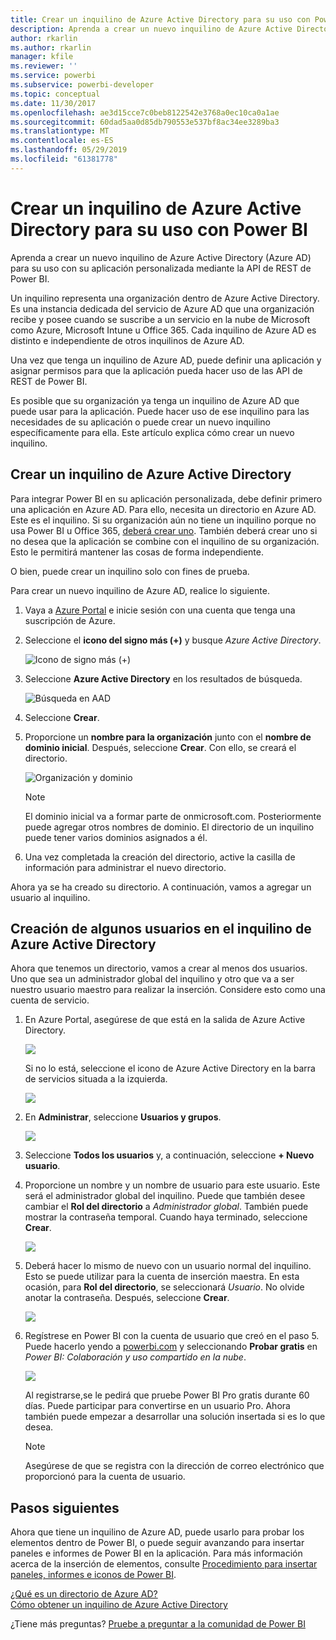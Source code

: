 ```yaml
---
title: Crear un inquilino de Azure Active Directory para su uso con Power BI
description: Aprenda a crear un nuevo inquilino de Azure Active Directory (Azure AD) para su uso con su aplicación personalizada mediante la API de REST de Power BI.
author: rkarlin
ms.author: rkarlin
manager: kfile
ms.reviewer: ''
ms.service: powerbi
ms.subservice: powerbi-developer
ms.topic: conceptual
ms.date: 11/30/2017
ms.openlocfilehash: ae3d15cce7c0beb8122542e3768a0ec10ca0a1ae
ms.sourcegitcommit: 60dad5aa0d85db790553e537bf8ac34ee3289ba3
ms.translationtype: MT
ms.contentlocale: es-ES
ms.lasthandoff: 05/29/2019
ms.locfileid: "61381778"
---
```

# <a name="create-an-azure-active-directory-tenant-to-use-with-power-bi"></a>Crear un inquilino de Azure Active Directory para su uso con Power BI

Aprenda a crear un nuevo inquilino de Azure Active Directory (Azure AD) para su uso con su aplicación personalizada mediante la API de REST de Power BI.

Un inquilino representa una organización dentro de Azure Active Directory. Es una instancia dedicada del servicio de Azure AD que una organización recibe y posee cuando se suscribe a un servicio en la nube de Microsoft como Azure, Microsoft Intune u Office 365. Cada inquilino de Azure AD es distinto e independiente de otros inquilinos de Azure AD.

Una vez que tenga un inquilino de Azure AD, puede definir una aplicación y asignar permisos para que la aplicación pueda hacer uso de las API de REST de Power BI.

Es posible que su organización ya tenga un inquilino de Azure AD que puede usar para la aplicación. Puede hacer uso de ese inquilino para las necesidades de su aplicación o puede crear un nuevo inquilino específicamente para ella. Este artículo explica cómo crear un nuevo inquilino.

## <a name="create-an-azure-active-directory-tenant"></a>Crear un inquilino de Azure Active Directory

Para integrar Power BI en su aplicación personalizada, debe definir primero una aplicación en Azure AD. Para ello, necesita un directorio en Azure AD. Este es el inquilino. Si su organización aún no tiene un inquilino porque no usa Power BI u Office 365, [deberá crear uno](https://docs.microsoft.com/azure/active-directory/develop/active-directory-howto-tenant). También deberá crear uno si no desea que la aplicación se combine con el inquilino de su organización. Esto le permitirá mantener las cosas de forma independiente.

O bien, puede crear un inquilino solo con fines de prueba.

Para crear un nuevo inquilino de Azure AD, realice lo siguiente.

1. Vaya a [Azure Portal](https://portal.azure.com) e inicie sesión con una cuenta que tenga una suscripción de Azure.

2. Seleccione el **icono del signo más (+)** y busque *Azure Active Directory*.

    ![Icono de signo más (+)](media/create-an-azure-active-directory-tenant/new-directory.png)

3. Seleccione **Azure Active Directory** en los resultados de búsqueda.

    ![Búsqueda en AAD](media/create-an-azure-active-directory-tenant/new-directory2.png)

4. Seleccione **Crear**.

5. Proporcione un **nombre para la organización** junto con el **nombre de dominio inicial**. Después, seleccione **Crear**. Con ello, se creará el directorio.

    ![Organización y dominio](media/create-an-azure-active-directory-tenant/organization-and-domain.png)

   > [!NOTE]
   > El dominio inicial va a formar parte de onmicrosoft.com. Posteriormente puede agregar otros nombres de dominio. El directorio de un inquilino puede tener varios dominios asignados a él.

6. Una vez completada la creación del directorio, active la casilla de información para administrar el nuevo directorio.

Ahora ya se ha creado su directorio. A continuación, vamos a agregar un usuario al inquilino.

## <a name="create-some-users-in-your-azure-active-directory-tenant"></a>Creación de algunos usuarios en el inquilino de Azure Active Directory

Ahora que tenemos un directorio, vamos a crear al menos dos usuarios. Uno que sea un administrador global del inquilino y otro que va a ser nuestro usuario maestro para realizar la inserción. Considere esto como una cuenta de servicio.

1. En Azure Portal, asegúrese de que está en la salida de Azure Active Directory.

    ![](media/create-an-azure-active-directory-tenant/aad-flyout.png)

    Si no lo está, seleccione el icono de Azure Active Directory en la barra de servicios situada a la izquierda.

    ![](media/create-an-azure-active-directory-tenant/aad-service.png)
2. En **Administrar**, seleccione **Usuarios y grupos**.

    ![](media/create-an-azure-active-directory-tenant/users-and-groups.png)
3. Seleccione **Todos los usuarios** y, a continuación, seleccione **+ Nuevo usuario**.
4. Proporcione un nombre y un nombre de usuario para este usuario. Este será el administrador global del inquilino. Puede que también desee cambiar el **Rol del directorio** a *Administrador global*. También puede mostrar la contraseña temporal. Cuando haya terminado, seleccione **Crear**.

    ![](media/create-an-azure-active-directory-tenant/global-admin.png)

5. Deberá hacer lo mismo de nuevo con un usuario normal del inquilino. Esto se puede utilizar para la cuenta de inserción maestra. En esta ocasión, para **Rol del directorio**, se seleccionará *Usuario*. No olvide anotar la contraseña. Después, seleccione **Crear**.

    ![](media/create-an-azure-active-directory-tenant/pbiembed-user.png)
6. Regístrese en Power BI con la cuenta de usuario que creó en el paso 5. Puede hacerlo yendo a [powerbi.com](https://powerbi.microsoft.com/get-started/) y seleccionando **Probar gratis** en *Power BI: Colaboración y uso compartido en la nube*.

    ![](media/create-an-azure-active-directory-tenant/try-powerbi-free.png)

    Al registrarse,se le pedirá que pruebe Power BI Pro gratis durante 60 días. Puede participar para convertirse en un usuario Pro. Ahora también puede empezar a desarrollar una solución insertada si es lo que desea.

   > [!NOTE]
   > Asegúrese de que se registra con la dirección de correo electrónico que proporcionó para la cuenta de usuario.

## <a name="next-steps"></a>Pasos siguientes

Ahora que tiene un inquilino de Azure AD, puede usarlo para probar los elementos dentro de Power BI, o puede seguir avanzando para insertar paneles e informes de Power BI en la aplicación. Para más información acerca de la inserción de elementos, consulte [Procedimiento para insertar paneles, informes e iconos de Power BI](embedding-content.md).

[¿Qué es un directorio de Azure AD?](https://docs.microsoft.com/azure/active-directory/active-directory-whatis)  
[Cómo obtener un inquilino de Azure Active Directory](https://docs.microsoft.com/azure/active-directory/develop/active-directory-howto-tenant)  

¿Tiene más preguntas? [Pruebe a preguntar a la comunidad de Power BI](http://community.powerbi.com/)
